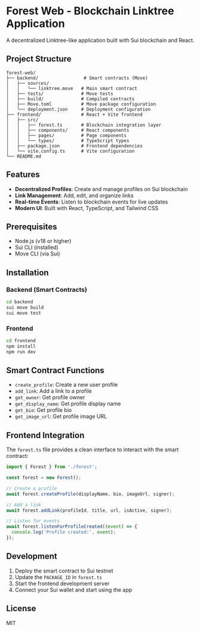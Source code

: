 # Forest Web - Blockchain Linktree Application

A decentralized Linktree-like application built with Sui blockchain and React.

## Project Structure

```
forest-web/
├── backend/                 # Smart contracts (Move)
│   ├── sources/
│   │   └── linktree.move   # Main smart contract
│   ├── tests/              # Move tests
│   ├── build/              # Compiled contracts
│   ├── Move.toml           # Move package configuration
│   └── deployment.json     # Deployment configuration
├── frontend/               # React + Vite frontend
│   ├── src/
│   │   ├── forest.ts       # Blockchain integration layer
│   │   ├── components/     # React components
│   │   ├── pages/          # Page components
│   │   └── types/          # TypeScript types
│   ├── package.json        # Frontend dependencies
│   └── vite.config.ts      # Vite configuration
└── README.md
```

## Features

- **Decentralized Profiles**: Create and manage profiles on Sui blockchain
- **Link Management**: Add, edit, and organize links
- **Real-time Events**: Listen to blockchain events for live updates
- **Modern UI**: Built with React, TypeScript, and Tailwind CSS

## Prerequisites

- Node.js (v18 or higher)
- Sui CLI (installed)
- Move CLI (via Sui)

## Installation

### Backend (Smart Contracts)

```bash
cd backend
sui move build
sui move test
```

### Frontend

```bash
cd frontend
npm install
npm run dev
```

## Smart Contract Functions

- `create_profile`: Create a new user profile
- `add_link`: Add a link to a profile
- `get_owner`: Get profile owner
- `get_display_name`: Get profile display name
- `get_bio`: Get profile bio
- `get_image_url`: Get profile image URL

## Frontend Integration

The `forest.ts` file provides a clean interface to interact with the smart contract:

```typescript
import { Forest } from './forest';

const forest = new Forest();

// Create a profile
await forest.createProfile(displayName, bio, imageUrl, signer);

// Add a link
await forest.addLink(profileId, title, url, isActive, signer);

// Listen for events
await forest.listenForProfileCreated((event) => {
  console.log('Profile created:', event);
});
```

## Development

1. Deploy the smart contract to Sui testnet
2. Update the `PACKAGE_ID` in `forest.ts`
3. Start the frontend development server
4. Connect your Sui wallet and start using the app

## License

MIT